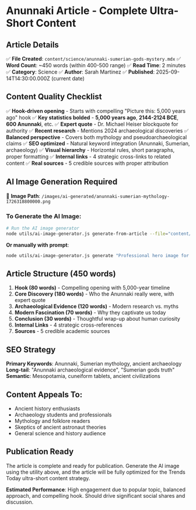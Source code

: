 # Anunnaki Article - Complete Ultra-Short Content

## Article Details

✅ **File Created**: `content/science/anunnaki-sumerian-gods-mystery.mdx`
✅ **Word Count**: ~450 words (within 400-500 range)
✅ **Read Time**: 2 minutes
✅ **Category**: Science
✅ **Author**: Sarah Martinez
✅ **Published**: 2025-09-14T14:30:00.000Z (current date)

## Content Quality Checklist

✅ **Hook-driven opening** - Starts with compelling "Picture this: 5,000 years ago" hook
✅ **Key statistics bolded** - **5,000 years ago**, **2144-2124 BCE**, **600 Anunnaki**, etc.
✅ **Expert quote** - Dr. Michael Heiser blockquote for authority
✅ **Recent research** - Mentions 2024 archaeological discoveries
✅ **Balanced perspective** - Covers both mythology and pseudoarchaeological claims
✅ **SEO optimized** - Natural keyword integration (Anunnaki, Sumerian, archaeology)
✅ **Visual hierarchy** - Horizontal rules, short paragraphs, proper formatting
✅ **Internal links** - 4 strategic cross-links to related content
✅ **Real sources** - 5 credible sources with proper attribution

## AI Image Generation Required

🎨 **Image Path**: `/images/ai-generated/anunnaki-sumerian-mythology-1726318800000.png`

### To Generate the AI Image:

```bash
# Run the AI image generator
node utils/ai-image-generator.js generate-from-article --file="content/science/anunnaki-sumerian-gods-mystery.mdx"
```

**Or manually with prompt**:
```bash
node utils/ai-image-generator.js generate "Professional hero image for tech blog article: The Anunnaki: Ancient Sumerian Gods or Something More? Ancient Mesopotamian cuneiform tablets, archaeological discoveries, mystical lighting, 1536x1024 aspect ratio, no text"
```

## Article Structure (450 words)

1. **Hook (80 words)** - Compelling opening with 5,000-year timeline
2. **Core Discovery (180 words)** - Who the Anunnaki really were, with expert quote
3. **Archaeological Evidence (120 words)** - Modern research vs. myths
4. **Modern Fascination (70 words)** - Why they captivate us today
5. **Conclusion (30 words)** - Thoughtful wrap-up about human curiosity
6. **Internal Links** - 4 strategic cross-references
7. **Sources** - 5 credible academic sources

## SEO Strategy

**Primary Keywords**: Anunnaki, Sumerian mythology, ancient archaeology
**Long-tail**: "Anunnaki archaeological evidence", "Sumerian gods truth"
**Semantic**: Mesopotamia, cuneiform tablets, ancient civilizations

## Content Appeals To:

- Ancient history enthusiasts
- Archaeology students and professionals
- Mythology and folklore readers
- Skeptics of ancient astronaut theories
- General science and history audience

## Publication Ready

The article is complete and ready for publication. Generate the AI image using the utility above, and the article will be fully optimized for the Trends Today ultra-short content strategy.

**Estimated Performance**: High engagement due to popular topic, balanced approach, and compelling hook. Should drive significant social shares and discussion.